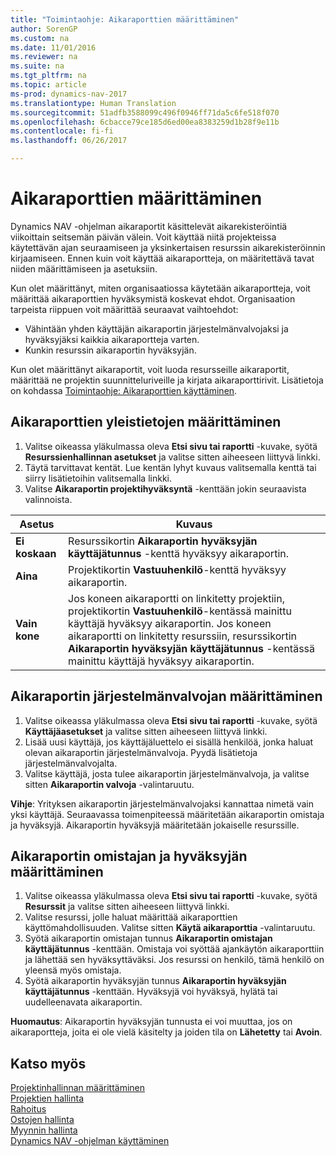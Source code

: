 ```yaml
---
title: "Toimintaohje: Aikaraporttien määrittäminen"
author: SorenGP
ms.custom: na
ms.date: 11/01/2016
ms.reviewer: na
ms.suite: na
ms.tgt_pltfrm: na
ms.topic: article
ms-prod: dynamics-nav-2017
ms.translationtype: Human Translation
ms.sourcegitcommit: 51adfb3588099c496f0946ff71da5c6fe518f070
ms.openlocfilehash: 6cbacce79ce185d6ed00ea8383259d1b28f9e11b
ms.contentlocale: fi-fi
ms.lasthandoff: 06/26/2017

---
```


# <a name="how-to-set-up-time-sheets"></a>Aikaraporttien määrittäminen
Dynamics NAV -ohjelman aikaraportit käsittelevät aikarekisteröintiä viikoittain seitsemän päivän välein. Voit käyttää niitä projekteissa käytettävän ajan seuraamiseen ja yksinkertaisen resurssin aikarekisteröinnin kirjaamiseen. Ennen kuin voit käyttää aikaraportteja, on määritettävä tavat niiden määrittämiseen ja asetuksiin.

Kun olet määrittänyt, miten organisaatiossa käytetään aikaraportteja, voit määrittää aikaraporttien hyväksymistä koskevat ehdot. Organisaation tarpeista riippuen voit määrittää seuraavat vaihtoehdot:

- Vähintään yhden käyttäjän aikaraportin järjestelmänvalvojaksi ja hyväksyjäksi kaikkia aikaraportteja varten.
- Kunkin resurssin aikaraportin hyväksyjän.

Kun olet määrittänyt aikaraportit, voit luoda resursseille aikaraportit, määrittää ne projektin suunnitteluriveille ja kirjata aikaraporttirivit. Lisätietoja on kohdassa [Toimintaohje: Aikaraporttien käyttäminen](projects-how-use-time-sheets.md).

## <a name="to-set-up-general-information-for-time-sheets"></a>Aikaraporttien yleistietojen määrittäminen  

1. Valitse oikeassa yläkulmassa oleva **Etsi sivu tai raportti** -kuvake, syötä **Resurssienhallinnan asetukset** ja valitse sitten aiheeseen liittyvä linkki.  
2. Täytä tarvittavat kentät. Lue kentän lyhyt kuvaus valitsemalla kenttä tai siirry lisätietoihin valitsemalla linkki.
3. Valitse **Aikaraportin projektihyväksyntä** -kenttään jokin seuraavista valinnoista.

|Asetus |Kuvaus|
|---|---|
|**Ei koskaan**|Resurssikortin **Aikaraportin hyväksyjän käyttäjätunnus** -kenttä hyväksyy aikaraportin.|
|**Aina**|Projektikortin **Vastuuhenkilö**-kenttä hyväksyy aikaraportin.|
|**Vain kone**|Jos koneen aikaraportti on linkitetty projektiin, projektikortin **Vastuuhenkilö**-kentässä mainittu käyttäjä hyväksyy aikaraportin. Jos koneen aikaraportti on linkitetty resurssiin, resurssikortin **Aikaraportin hyväksyjän käyttäjätunnus** -kentässä mainittu käyttäjä hyväksyy aikaraportin.

## <a name="to-assign-a-time-sheet-administrator"></a>Aikaraportin järjestelmänvalvojan määrittäminen  

1. Valitse oikeassa yläkulmassa oleva **Etsi sivu tai raportti** -kuvake, syötä **Käyttäjäasetukset** ja valitse sitten aiheeseen liittyvä linkki.  
2.  Lisää uusi käyttäjä, jos käyttäjäluettelo ei sisällä henkilöä, jonka haluat olevan aikaraportin järjestelmänvalvoja. Pyydä lisätietoja järjestelmänvalvojalta.  
3. Valitse käyttäjä, josta tulee aikaraportin järjestelmänvalvoja, ja valitse sitten **Aikaraportin valvoja** -valintaruutu.  

**Vihje**: Yrityksen aikaraportin järjestelmänvalvojaksi kannattaa nimetä vain yksi käyttäjä. Seuraavassa toimenpiteessä määritetään aikaraportin omistaja ja hyväksyjä. Aikaraportin hyväksyjä määritetään jokaiselle resurssille.  

## <a name="to-assign-a-time-sheets-owner-and-approver"></a>Aikaraportin omistajan ja hyväksyjän määrittäminen  

1. Valitse oikeassa yläkulmassa oleva **Etsi sivu tai raportti** -kuvake, syötä **Resurssit** ja valitse sitten aiheeseen liittyvä linkki.
2. Valitse resurssi, jolle haluat määrittää aikaraporttien käyttömahdollisuuden. Valitse sitten **Käytä aikaraporttia** -valintaruutu.  
3. Syötä aikaraportin omistajan tunnus **Aikaraportin omistajan käyttäjätunnus** -kenttään. Omistaja voi syöttää ajankäytön aikaraporttiin ja lähettää sen hyväksyttäväksi. Jos resurssi on henkilö, tämä henkilö on yleensä myös omistaja.  
4. Syötä aikaraportin hyväksyjän tunnus **Aikaraportin hyväksyjän käyttäjätunnus** -kenttään. Hyväksyjä voi hyväksyä, hylätä tai uudelleenavata aikaraportin.  

**Huomautus**: Aikaraportin hyväksyjän tunnusta ei voi muuttaa, jos on aikaraportteja, joita ei ole vielä käsitelty ja joiden tila on **Lähetetty** tai **Avoin**.

## <a name="see-also"></a>Katso myös
[Projektinhallinnan määrittäminen](projects-setup-projects.md)  
[Projektien hallinta](projects-manage-projects.md)  
[Rahoitus](finance-setup.md)  
[Ostojen hallinta](purchasing-manage-purchasing.md)         
[Myynnin hallinta](sales-manage-sales.md)      
[Dynamics NAV -ohjelman käyttäminen](ui-work-product.md)  

